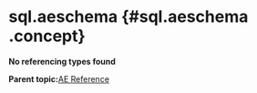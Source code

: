 # sql.aeschema {#sql.aeschema .concept}

**No referencing types found**

**Parent topic:**[AE Reference](../../../crossref/ae/aeRef/AE_AERef.md)

